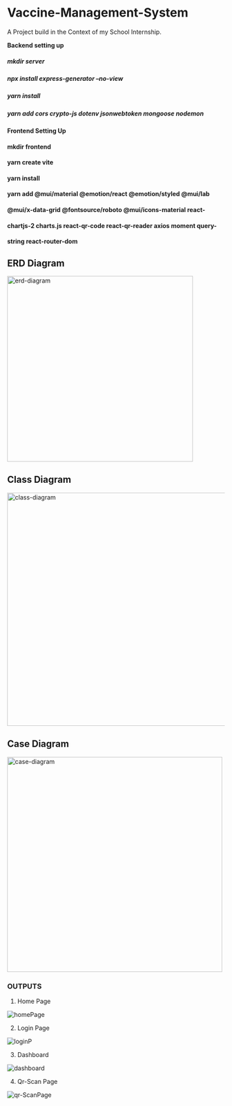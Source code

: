 # Vaccine-Management-System
A Project build in the Context of my School Internship.

**Backend setting up**
 ##### mkdir server
 ##### npx install express-generator –no-view
 ##### yarn install
 ##### yarn add cors crypto-js dotenv jsonwebtoken mongoose nodemon
 
 **Frontend Setting Up**
 
 #### mkdir frontend
 #### yarn create vite
 #### yarn install
 #### yarn add @mui/material @emotion/react @emotion/styled @mui/lab
 #### @mui/x-data-grid @fontsource/roboto @mui/icons-material react-
 #### chartjs-2 charts.js react-qr-code react-qr-reader axios moment query-
 #### string react-router-dom


## ERD Diagram

<img width="430" alt="erd-diagram" src="https://user-images.githubusercontent.com/71230412/173108995-a28c5589-8051-4e83-abf6-1f41a2197eee.PNG">


## Class Diagram


<img width="540" alt="class-diagram" src="https://user-images.githubusercontent.com/71230412/173109364-f09486f2-d75d-4204-a3ef-4fe93c418a0e.PNG">



## Case Diagram


<img width="498" alt="case-diagram" src="https://user-images.githubusercontent.com/71230412/173109554-18bc7dd9-b614-4efb-9ab3-17174b0a3a99.PNG">


### OUTPUTS

1. Home Page

![homePage](https://user-images.githubusercontent.com/71230412/173111356-88822abb-241c-4350-aad5-76b213fa2476.png)



2. Login Page

![loginP](https://user-images.githubusercontent.com/71230412/173120609-97a5faf2-a5ad-432e-8a28-a79edb45ac8a.png)




3. Dashboard


![dashboard](https://user-images.githubusercontent.com/71230412/173111049-c4344151-a4d7-46a0-9644-3c12b96befdc.png)



4. Qr-Scan Page



![qr-ScanPage](https://user-images.githubusercontent.com/71230412/173120857-16fa7464-3c17-430f-a266-6268aa0c0360.png)


